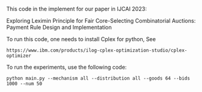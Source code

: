 This code in the implement for our paper in IJCAI 2023: 

Exploring Leximin Principle for Fair Core-Selecting Combinatorial Auctions: Payment Rule Design and Implementation

To run this code, one needs to install Cplex for python, See

```
https://www.ibm.com/products/ilog-cplex-optimization-studio/cplex-optimizer
```

To run the experiments, use the following code:

```
python main.py --mechanism all --distribution all --goods 64 --bids 1000 --num 50
```

